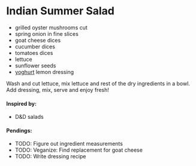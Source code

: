 # Indian Summer Salad

* grilled oyster mushrooms cut
* spring onion in fine slices
* goat cheese dices
* cucumber dices
* tomatoes dices
* lettuce
* sunflower seeds
* [yoghurt](https://github.com/andreamalhera/committed_meals/blob/master/how_to_replace.md#yoghurt) lemon dressing

Wash and cut lettuce, mix lettuce and rest of the dry ingredients in a bowl. Add dressing, mix, serve and enjoy fresh!

#### Inspired by: 
* D&D salads

#### Pendings: 
* TODO: Figure out ingredient measurements
* TODO: Veganize: Find replacement for goat cheese
* TODO: Write dressing recipe
